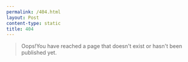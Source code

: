 ```yaml
---
permalink: /404.html
layout: Post
content-type: static
title: 404
---
```


> Oops!You have reached a page that doesn't exist or hasn't been published yet. 